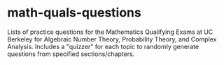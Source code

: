 # math-quals-questions
Lists of practice questions for the Mathematics Qualifying Exams at UC Berkeley for Algebraic Number Theory, Probability Theory, and Complex Analysis. Includes a "quizzer" for each topic to randomly generate questions from specified sections/chapters.
